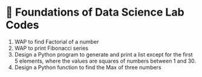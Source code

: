 # 🐍 Foundations of Data Science Lab Codes

1. WAP to find Factorial of a number
2. WAP to print Fibonacci series
3. Design a Python program to generate and print a list except for the first 5 elements, where the values are squares of numbers between 1 and 30.
4. Design a Python function to find the Max of three numbers
